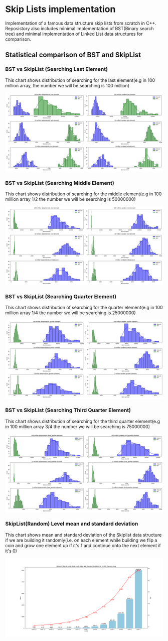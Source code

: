 # Skip Lists implementation

Implementation of a famous data structure skip lists from scratch in C++. Reposistory also includes minimal implementation of BST(Binary search tree) and minimal implementation of Linked List data structures for comparison.

## Statistical comparison of BST and SkipList

### BST vs SkipList (Searching Last Element)

This chart shows distribution of searching for the last element(e.g in 100 million array, the number we will be searching is 100 million)

![Searching Last Element](comparison_pictures/BST_SkipList_comparison_last_element.png)

### BST vs SkipList (Searching Middle Element)

This chart shows distribution of searching for the middle element(e.g in 100 million array 1/2 the number we will be searching is 50000000)

![Searching Middle Element](comparison_pictures/BST_SkipList_comparison_mid.png)

### BST vs SkipList (Searching Quarter Element)

This chart shows distribution of searching for the quarter element(e.g in 100 million array 1/4 the number we will be searching is 25000000)

![Searching Quarter Element](comparison_pictures/BST_SkipList_comparison_quarter_element.png)

### BST vs SkipList (Searching Third Quarter Element)

This chart shows distribution of searching for the third quarter element(e.g in 100 million array 3/4 the number we will be searching is 75000000)

![Searching Third Quarter Element](comparison_pictures/BST_SkipList_comparison_third_quarter.png)

### SkipList(Random) Level mean and standard deviation

This chart shows mean and standard deviation of the Skiplist data structure if we are building it randomly(i.e. on each element while building we flip a coin and grow one element up if it's 1 and continue onto the next element if it's 0)

![Level Node Count per Level 10k Elements](comparison_pictures/RandomSkipListLevelNodeCount.png)
